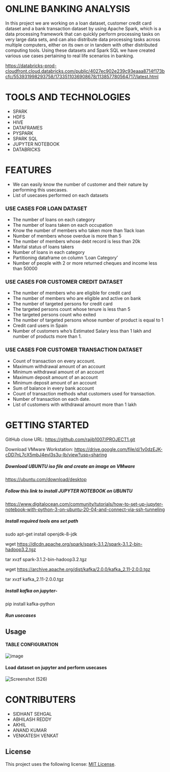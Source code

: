 # ONLINE BANKING ANALYSIS
In this project we are working on a loan dataset, customer credit card dataset and a bank transaction dataset by using Apache Spark, which is a data processing framework that can quickly perform processing tasks on very large data sets, and can also distribute data processing tasks across multiple computers, either on its own or in tandem with other distributed computing tools. Using these datasets and Spark SQL we have created various use cases pertaining to real life scenarios in banking.

https://databricks-prod-cloudfront.cloud.databricks.com/public/4027ec902e239c93eaaa8714f173bcfc/553931998293758/1733511036908678/113857780564717/latest.html

# TOOLS AND TECHNOLOGIES

* SPARK
* HDFS
* HIVE
* DATAFRAMES
* PYSPARK
* SPARK SQL
* JUPYTER NOTEBOOK
* DATABRICKS

# FEATURES
* We can easily know the number of customer and their nature by performing this usecases.
* List of usecases performed on each datasets
### USE CASES FOR LOAN DATASET

* The number of loans on each category
* The number of loans taken on each occupation
* Know the number of members who taken more than 1lack loan
* Number of members whose overdue is more than 5
* The number of members whose debt record is less than 20k
* Marital status of loans takers
* Number of loans in each category
* Partitioning dataframe on column ‘Loan Category’
* Number of people with 2 or more returned cheques and income less than 50000

### USE CASES FOR CUSTOMER CREDIT DATASET

* The number of members who are eligible for credit card
* The number of members who are  eligible and active on bank
* The number of targeted persons for credit card
* The targeted persons count whose tenure is less than 5
* The targeted persons count who exited
* The number of targeted persons whose number of product is equal to 1
* Credit card users in Spain
* Number of customers who’s Estimated Salary less than 1 lakh and number of products more than 1.

### USE CASES FOR CUSTOMER TRANSACTION DATASET

* Count of transaction on every account.
* Maximum withdrawal amount of an account
* Minimum withdrawal amount of an account
* Maximum deposit amount of an account
* Minimum deposit amount of an account
* Sum of balance in every bank account
* Count of transaction methods what customers used for transaction.
* Number of transaction on each date.
* List of customers with withdrawal amount more than 1 lakh


# GETTING STARTED
GitHub clone URL: https://github.com/rajib1007/PROJECT1.git

Download VMware Workstation: https://drive.google.com/file/d/1v0dzEJK-cDD7nL7cX5mbJ4evl3s3u-Ib/view?usp=sharing

##### Download UBUNTU iso file and create an image on VMware
https://ubuntu.com/download/desktop
##### Follow this link to install JUPYTER NOTEBOOK on UBUNTU
https://www.digitalocean.com/community/tutorials/how-to-set-up-jupyter-notebook-with-python-3-on-ubuntu-20-04-and-connect-via-ssh-tunneling

##### Install required tools ans set path

sudo apt-get install openjdk-8-jdk

wget https://dlcdn.apache.org/spark/spark-3.1.2/spark-3.1.2-bin-hadoop3.2.tgz

tar xvzf spark-3.1.2-bin-hadoop3.2.tgz

wget https://archive.apache.org/dist/kafka/2.0.0/kafka_2.11-2.0.0.tgz

tar xvzf kafka_2.11-2.0.0.tgz

##### Install kafka on jupyter-
pip install kafka-python

##### Run usecases

## Usage
#### TABLE CONFIGURATION

![image](https://user-images.githubusercontent.com/63140467/133890621-cfe026ce-a6a0-458f-a03a-77ae7304314f.png)
#### Load dataset on jupyter and perform usecases
![Screenshot (526)](https://user-images.githubusercontent.com/63140467/135840921-f45f41a6-3b37-40d5-8922-5e97bad21bde.png)


# CONTRIBUTERS

* SIDHANT SEHGAL
* ABHILASH REDDY
* AKHIL
* ANAND KUMAR
* VENKATESH VENKAT

## License

This project uses the following license: [MIT License](<https://github.com/rajib1007/Project_3/blob/main/LICENSE>).
